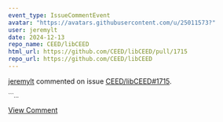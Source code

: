 ```yaml
---
event_type: IssueCommentEvent
avatar: "https://avatars.githubusercontent.com/u/25011573?"
user: jeremylt
date: 2024-12-13
repo_name: CEED/libCEED
html_url: https://github.com/CEED/libCEED/pull/1715
repo_url: https://github.com/CEED/libCEED
---
```


<a href='https://github.com/jeremylt' target='_blank'>jeremylt</a> commented on issue <a href='https://github.com/CEED/libCEED/pull/1715' target='_blank'>CEED/libCEED#1715</a>.

<small>```...</small>

<a href='https://github.com/CEED/libCEED/pull/1715' target='_blank'>View Comment</a>